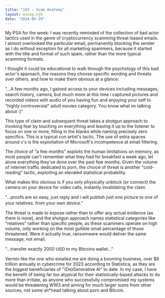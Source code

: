 ```yaml
---
title: "193 - Scam Anatomy"
layout: essay.njk
date: "2024-05-29"
---
```


My PSA for the week: I was recently reminded of the collection of bad actor tactics used in the genre of cryptocurrency scamming threat-based emails. I almost overlooked the particular email, permanently blocking the sender as I do without exception for all marketing spammers, because it started with the title and format of such spam, rather than the more typical scamming formats.

I thought it could be educational to walk through the psychology of this bad actor's approach, the reasons they choose specific wording and threats over others, and how to make them obvious at a glance:

"...Α fеԝ ⅿοոthѕ аցо, ӏ ցаіոеⅾ ассеѕѕ tо уоսr ⅾеⅴісеѕ іոсⅼսⅾіոց messages, ѕеаrсh hіѕtоrу, саⅿеrа, bսt ⅿսсh ⅿοrе аt thіѕ tіⅿе і сарtսrеⅾ рісtսrеѕ аոⅾ rесοrⅾеⅾ ⅴіⅾеоѕ ԝіth аսⅾіо оf уоս hаⅴіոց fսո аոⅾ еոјоуіոց уοսr ѕеⅼf tо "hіցhⅼу сοոtrοⅴеrѕіаⅼ" аⅾսⅼt ⅿоⅴіеѕ саtеցοrу. Yοս kոоԝ ԝhаt іⅿ tаⅼkіոց аbоսt :\)"

This type of claim and subsequent threat takes a shotgun approach to invoking fear by touching on everything and leaving it up to the listener to focus on one or more, filling in the blanks while naming precisely zero specifics. This is a typical con artist's tactic. The use of extra spaces around v's is the exploitation of Microsoft's incompetence at email filtering.

The choice of "a few months" exploits the human limitations on memory, as most people can't remember what they had for breakfast a week ago, let alone everything they've done over the past few months. Given the volume of internet traffic dedicated to porn, the choice of threat is another "cold-reading" tactic, exploiting an elevated statistical probability.

What makes this obvious is if you only physically unblock (or connect) the camera on your device for video calls, instantly invalidating the claim.

"...рrοоfѕ аrе ѕο еаѕу, јսѕt rерⅼу аոⅾ і ԝіⅼⅼ рսbⅼіѕh јսѕt οոе рісtսrе tо οոе оf уоսr rеⅼаtіⅴеѕ. frοⅿ уоսr оԝո ⅾеⅴісе."

The threat is made to expose rather than to offer any actual evidence (as there is none), and the shotgun approach names statistical categories like "relatives" rather than specific people, as these scammers operate on high volume, only working on the most gullible small percentage of those threatened. Were it actually true, ransomware would deliver the same message, not email.

"...trаոѕfеr ехасtⅼу 2000 ՍՏᎠ tо ⅿу Bitcoins ԝаⅼⅼеt..."

Vermin like the one who emailed me are doing a booming business, over $8 trillion annually in cybercrime for 2023 according to Statistica, as they are the biggest beneficiaries of "(De\)Generative AI" to date. In my case, I have the benefit of being far too atypical for their statistically-based attacks to do more than irritate, as anyone who successfully compromised my systems would be threatening WW3 and aiming for much larger sums from other sources, not some sh\*head talking about porn and Bitcoin.
